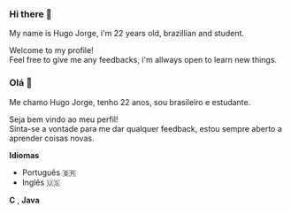 ### Hi there 👋
 My name is Hugo Jorge, i'm 22 years old, brazillian and student.  
 
 Welcome to my profile!  
 Feel free to give me any feedbacks, i'm allways open to learn new things. 

 ### Olá 👋
 Me chamo Hugo Jorge, tenho 22 anos, sou brasileiro e estudante.
 
 Seja bem vindo ao meu perfil!  
 Sinta-se a vontade para me dar qualquer feedback, estou sempre aberto a aprender coisas novas.
 
 **Idiomas**
 * Português :brazil:
 * Inglês :us:
 
  **C** , **Java**
